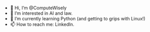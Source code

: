 - 👋 Hi, I’m @ComputeWisely
- 👀 I’m interested in AI and law.
- 🌱 I’m currently learning Python (and getting to grips with Linux!)
- 📫 How to reach me: LinkedIn.

<!---
ComputeWisely/ComputeWisely is a ✨ special ✨ repository because its `README.md` (this file) appears on your GitHub profile.
You can click the Preview link to take a look at your changes.
--->
